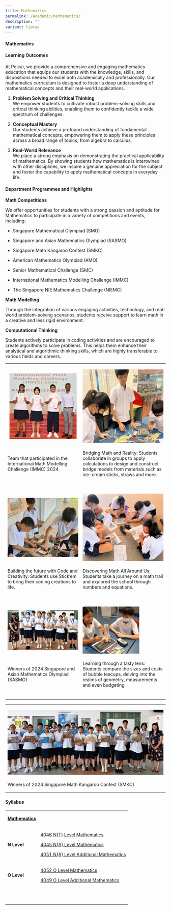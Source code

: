 ```yaml
---
title: Mathematics
permalink: /academic/mathematics/
description: ""
variant: tiptap
---
```

<h4><strong>Mathematics</strong></h4>
<h4><strong>Learning Outcomes</strong></h4>
<p></p>
<p>At Peicai, we provide a comprehensive and engaging mathematics education
that equips our students with the knowledge, skills, and dispositions needed
to excel both academically and professionally. Our mathematics curriculum
is designed to foster a deep understanding of mathematical concepts and
their real-world applications.</p>
<ol data-tight="true" class="tight">
<li>
<p><strong>Problem Solving and Critical Thinking</strong>
<br>We empower students to cultivate robust problem-solving skills and critical
thinking abilities, enabling them to confidently tackle a wide spectrum
of challenges.</p>
</li>
<li>
<p><strong>Conceptual Mastery</strong>
<br>Our students achieve a profound understanding of fundamental mathematical
concepts, empowering them to apply these principles across a broad range
of topics, from algebra to calculus.</p>
</li>
<li>
<p><strong>Real-World Relevance</strong>
<br>We place a strong emphasis on demonstrating the practical applicability
of mathematics. By showing students how mathematics is intertwined with
other disciplines, we inspire a genuine appreciation for the subject and
foster the capability to apply mathematical concepts in everyday life.</p>
</li>
</ol>
<h4><strong>Department Programmes and Highlights</strong></h4>
<p><strong>Math Competitions</strong>
</p>
<p>We offer opportunities for students with a strong passion and aptitude
for Mathematics to participate in a variety of competitions and events,
including:</p>
<ul data-tight="true" class="tight">
<li>
<p>Singapore Mathematical Olympiad (SMO)</p>
</li>
<li>
<p>Singapore and Asian Mathematics Olympiad (SASMO)</p>
</li>
<li>
<p>Singapore Math Kangaroo Contest (SMKC)</p>
</li>
<li>
<p>American Mathematics Olympiad (AMO)</p>
</li>
<li>
<p>Senior Mathematical Challenge (SMC)</p>
</li>
<li>
<p>International Mathematics Modelling Challenge (IMMC)</p>
</li>
<li>
<p>The Singapore NIE Mathematics Challenge (NIEMC)</p>
</li>
</ul>
<p><strong>Math Modelling</strong>
</p>
<p>Through the integration of various engaging activities, technology, and
real-world problem-solving scenarios, students receive support to learn
math in a creative and less rigid environment.</p>
<p><strong>Computational Thinking</strong>
</p>
<p>Students actively participate in coding activities and are encouraged
to create algorithms to solve problems. This helps them enhance their analytical
and algorithmic thinking skills, which are highly transferable to various
fields and careers.</p>
<table style="minWidth: 50px">
<colgroup>
<col>
<col>
</colgroup>
<tbody>
<tr>
<th rowspan="1" colspan="1">
<p></p>
<div class="isomer-image-wrapper">
<img style="width: 95%;" height="auto" width="100%" alt="International Math" src="/images/Academic/International_Math_img1.jpg">
</div>
</th>
<th rowspan="1" colspan="1">
<p></p>
<div class="isomer-image-wrapper">
<img style="width: 100%;" height="auto" width="100%" alt="Bridging Math and Reality" src="/images/Academic/Bridging_Math_and_Reality_img2.jpg">
</div>
</th>
</tr>
<tr>
<td rowspan="1" colspan="1">
<p>Team that participated in the International Math Modelling Challenge (IMMC)
2024</p>
</td>
<td rowspan="1" colspan="1">
<p>Bridging Math and Reality: Students collaborate in groups to apply calculations
to design and construct bridge models from materials such as ice-cream
sticks, straws and more.</p>
</td>
</tr>
<tr>
<td rowspan="1" colspan="1">
<p></p>
</td>
<td rowspan="1" colspan="1">
<p></p>
</td>
</tr>
<tr>
<td rowspan="1" colspan="1">
<p></p>
<div class="isomer-image-wrapper">
<img style="width: 100%" height="auto" width="100%" alt="Students use Sticki" src="/images/Academic/Students_use_Stickimg3.jpg">
</div>
</td>
<td rowspan="1" colspan="1">
<p></p>
<div class="isomer-image-wrapper">
<img style="width: 100%" height="auto" width="100%" alt="Discovering Math All  img4" src="/images/Academic/Discovering_Math_All__img4.jpg">
</div>
</td>
</tr>
<tr>
<td rowspan="1" colspan="1">
<p>Building the future with Code and Creativity: Students use Stick’em to
bring their coding creations to life.</p>
</td>
<td rowspan="1" colspan="1">
<p>Discovering Math All Around Us: Students take a journey on a math trail
and explored the school through numbers and equations.</p>
</td>
</tr>
<tr>
<td rowspan="1" colspan="1">
<p></p>
</td>
<td rowspan="1" colspan="1">
<p></p>
</td>
</tr>
<tr>
<td rowspan="1" colspan="1">
<p></p>
<div class="isomer-image-wrapper">
<img style="width: 100%" height="auto" width="100%" alt="Asian Mathematics Olympiad" src="/images/Academic/Asian_Mathematics_Olympiad_img5.jpg">
</div>
</td>
<td rowspan="1" colspan="1">
<p></p>
<div class="isomer-image-wrapper">
<img style="width: 70%;" height="auto" width="100%" alt="Learning through a tasty lens" src="/images/Academic/Learning_through_a_tasty_lens_img6.jpg">
</div>
</td>
</tr>
<tr>
<td rowspan="1" colspan="1">
<p>Winners of 2024 Singapore and Asian Mathematics Olympiad (SASMO)</p>
</td>
<td rowspan="1" colspan="1">
<p>Learning through a tasty lens: Students compare the sizes and costs of
bubble teacups, delving into the realms of geometry, measurements and even
budgeting.</p>
</td>
</tr>
<tr>
<td rowspan="1" colspan="1">
<p></p>
</td>
<td rowspan="1" colspan="1">
<p></p>
</td>
</tr>
</tbody>
</table>
<table style="minWidth: 25px">
<colgroup>
<col>
</colgroup>
<tbody>
<tr>
<th rowspan="1" colspan="1">
<p></p>
<div class="isomer-image-wrapper">
<img style="width: 100%" height="auto" width="100%" alt="Winners of 2024 Singapore Math Kangaroo Contest (SMKC)" src="/images/Academic/Winners_of_2024_Singapore_Math_Kangaroo_Contest_img7.jpg">
</div>
</th>
</tr>
<tr>
<td rowspan="1" colspan="1">
<p>Winners of 2024 Singapore Math Kangaroo Contest (SMKC)</p>
</td>
</tr>
</tbody>
</table>
<h4><strong>Syllabus</strong></h4>
<table style="minWidth: 50px">
<colgroup>
<col>
<col>
</colgroup>
<tbody>
<tr>
<td rowspan="1" colspan="1">
<p><strong><u>Mathematics</u></strong>
</p>
</td>
<td rowspan="1" colspan="1">
<p></p>
</td>
</tr>
<tr>
<td rowspan="1" colspan="1">
<p><strong>N Level</strong>
</p>
</td>
<td rowspan="1" colspan="1">
<p><a href="https://www.seab.gov.sg/docs/default-source/national-examinations/syllabus/nlevel/2024syllabus/4046_y24_sy.pdf" rel="noopener noreferrer nofollow" target="_new">4046 N(T) Level Mathematics</a>
</p>
<p><a href="https://www.seab.gov.sg/docs/default-source/national-examinations/syllabus/nlevel/2024syllabus/4045_y24_sy.pdf" rel="noopener noreferrer nofollow" target="_new">4045 N(A) Level Mathematics</a>
</p>
<p><a href="https://www.seab.gov.sg/docs/default-source/national-examinations/syllabus/nlevel/2024syllabus/4051_y24_sy.pdf" rel="noopener noreferrer nofollow" target="_new">4051 N(A) Level Additional Mathematics</a>
</p>
</td>
</tr>
<tr>
<td rowspan="1" colspan="1">
<p><strong>O Level</strong>
</p>
</td>
<td rowspan="1" colspan="1">
<p><a href="https://www.seab.gov.sg/docs/default-source/national-examinations/syllabus/olevel/2024syllabus/4052_y24_sy.pdf" rel="noopener noreferrer nofollow" target="_new">4052 O Level Mathematics</a>
</p>
<p><a href="https://www.seab.gov.sg/docs/default-source/national-examinations/syllabus/olevel/2024syllabus/4049_y24_sy.pdf" rel="noopener noreferrer nofollow" target="_new">4049 O Level Additional Mathematics</a>
</p>
</td>
</tr>
<tr>
<td rowspan="1" colspan="1">
<p>&nbsp;</p>
</td>
<td rowspan="1" colspan="1">
<p></p>
</td>
</tr>
</tbody>
</table>
<p></p>